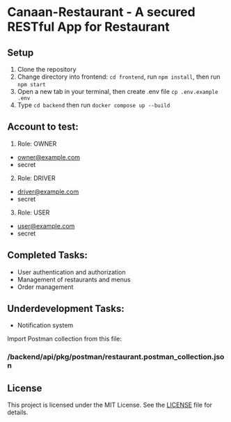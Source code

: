 # Canaan-Restaurant - A secured RESTful App for Restaurant

## Setup

1. Clone the repository
2. Change directory into frontend: `cd frontend`, run `npm install`, then run `npm start`
3. Open a new tab in your terminal, then create .env file `cp .env.example .env`
4. Type `cd backend` then run `docker compose up --build`

## Account to test:

1. Role: OWNER
- owner@example.com
- secret

2. Role: DRIVER
- driver@example.com
- secret

3. Role: USER
- user@example.com
- secret

## Completed Tasks:
- User authentication and authorization
- Management of restaurants and menus
- Order management

## Underdevelopment Tasks:
- Notification system

Import Postman collection from this file:

### /backend/api/pkg/postman/restaurant.postman_collection.json

## License

This project is licensed under the MIT License. See the [LICENSE](LICENSE) file for details.